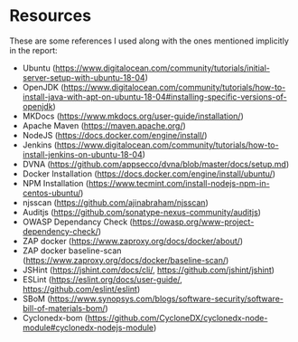 # Resources

These are some references I used along with the ones mentioned implicitly in the report:

- Ubuntu (https://www.digitalocean.com/community/tutorials/initial-server-setup-with-ubuntu-18-04)
- OpenJDK (https://www.digitalocean.com/community/tutorials/how-to-install-java-with-apt-on-ubuntu-18-04#installing-specific-versions-of-openjdk)
- MKDocs (https://www.mkdocs.org/user-guide/installation/)
- Apache Maven (https://maven.apache.org/)
- NodeJS (https://docs.docker.com/engine/install/)
- Jenkins (https://www.digitalocean.com/community/tutorials/how-to-install-jenkins-on-ubuntu-18-04)
- DVNA (https://github.com/appsecco/dvna/blob/master/docs/setup.md)
- Docker Installation (https://docs.docker.com/engine/install/ubuntu/)
- NPM Installation (https://www.tecmint.com/install-nodejs-npm-in-centos-ubuntu/)
- njsscan (https://github.com/ajinabraham/njsscan)
- Auditjs (https://github.com/sonatype-nexus-community/auditjs)
- OWASP Dependancy Check (https://owasp.org/www-project-dependency-check/)
- ZAP docker (https://www.zaproxy.org/docs/docker/about/)
- ZAP docker baseline-scan (https://www.zaproxy.org/docs/docker/baseline-scan/)
- JSHint (https://jshint.com/docs/cli/, https://github.com/jshint/jshint)
- ESLint (https://eslint.org/docs/user-guide/, https://github.com/eslint/eslint)
- SBoM (https://www.synopsys.com/blogs/software-security/software-bill-of-materials-bom/)
- Cyclonedx-bom (https://github.com/CycloneDX/cyclonedx-node-module#cyclonedx-nodejs-module)